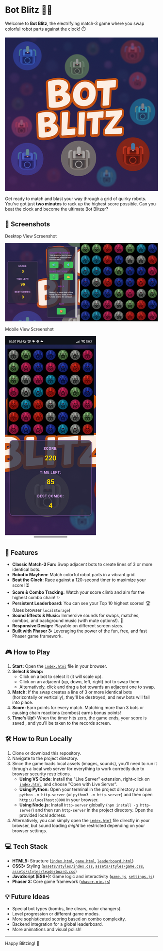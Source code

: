 # Bot Blitz 🤖💥

Welcome to **Bot Blitz**, the electrifying match-3 game where you swap colorful robot parts against the clock! ⏱️

![Bot Blitz Screenshot](assets/background.png)

Get ready to match and blast your way through a grid of quirky robots. You've got just **two minutes** to rack up the highest score possible. Can you beat the clock and become the ultimate Bot Blitzer?

## 📸 Screenshots

Desktop View Screenshot

![Desktop View  Screenshot](assets/web-screenshot.png)

Mobile View Screenshot

<img src="assets/mobile-screenshot.jpg" alt="Mobile view Screenshot" width="300"/>

## 🚀 Features

- **Classic Match-3 Fun:** Swap adjacent bots to create lines of 3 or more identical bots.
- **Robotic Mayhem:** Match colorful robot parts in a vibrant grid.
- **Beat the Clock:** Race against a 120-second timer to maximize your score! ⏳
- **Score & Combo Tracking:** Watch your score climb and aim for the highest combo chain! ✨
- **Persistent Leaderboard:** You can see your Top 10 highest scores! 🏆 (Uses browser `localStorage`)
- **Sound Effects & Music:** Immersive sounds for swaps, matches, combos, and background music (with mute options!). 🎵
- **Responsive Design:** Playable on different screen sizes.
- **Built with Phaser 3:** Leveraging the power of the fun, free, and fast Phaser game framework.

## 🎮 How to Play

1.  **Start:** Open the [`index.html`](index.html) file in your browser.
2.  **Select & Swap:**
    - Click on a bot to select it (it will scale up).
    - Click on an adjacent (up, down, left, right) bot to swap them.
    - Alternatively, click and drag a bot towards an adjacent one to swap.
3.  **Match:** If the swap creates a line of 3 or more identical bots (horizontally or vertically), they'll be destroyed, and new bots will fall into place.
4.  **Score:** Earn points for every match. Matching more than 3 bots or causing chain reactions (combos) earns bonus points!
5.  **Time's Up!:** When the timer hits zero, the game ends, your score is saved
    , and you'll be taken to the records screen.

## 🛠️ How to Run Locally

1.  Clone or download this repository.
2.  Navigate to the project directory.
3.  Since the game loads local assets (images, sounds), you'll need to run it through a local web server for everything to work correctly due to browser security restrictions.
    - **Using VS Code:** Install the "Live Server" extension, right-click on [`index.html`](index.html), and choose "Open with Live Server".
    - **Using Python:** Open your terminal in the project directory and run `python -m http.server` (or `python3 -m http.server`) and then open `http://localhost:8000` in your browser.
    - **Using Node.js:** Install `http-server` globally (`npm install -g http-server`) and then run `http-server` in the project directory. Open the provided local address.
4.  Alternatively, you can simply open the [`index.html`](index.html) file directly in your browser, but sound loading _might_ be restricted depending on your browser settings.

## 💻 Tech Stack

- **HTML5:** Structure ([`index.html`](index.html), [`game.html`](game.html), [`leaderboard.html`](leaderboard.html))
- **CSS3:** Styling ([`assets/styles/index.css`](assets/styles/index.css), [`assets/styles/game.css`](assets/styles/game.css), [`assets/styles/leaderboard.css`](assets/styles/leaderboard.css))
- **JavaScript (ES6+):** Game logic and interactivity ([`game.js`](game.js), [`settings.js`](settings.js))
- **Phaser 3:** Core game framework ([`phaser.min.js`](phaser.min.js))

## 💡 Future Ideas

- Special bot types (bombs, line clears, color changers).
- Level progression or different game modes.
- More sophisticated scoring based on combo complexity.
- Backend integration for a global leaderboard.
- More animations and visual polish!

---

Happy Blitzing! 🎉
